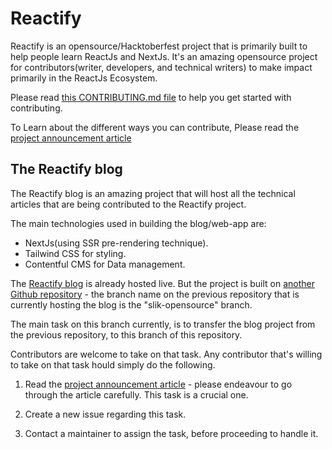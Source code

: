 # Reactify

Reactify is an opensource/Hacktoberfest project that is primarily built to help people learn ReactJs and NextJs. It's an amazing opensource project for contributors(writer, developers, and technical writers) to make impact primarily in the ReactJs Ecosystem.

Please read [this CONTRIBUTING.md file](https://github.com/Okpainmo/Reactify/blob/main/CONTRIBUTING.md) to help you get started with contributing.

To Learn about the different ways you can contribute, Please read the [project announcement article](https://zhacks.hashnode.dev/finish-celebrating-hacktoberfest-2022-by-contributing-to-reactify)

## The Reactify blog

The Reactify blog is an amazing project that will host all the technical articles that are being contributed to the Reactify project.

The main technologies used in building the blog/web-app are:

- NextJs(using SSR pre-rendering technique).
- Tailwind CSS for styling.
- Contentful CMS for Data management.

The [Reactify blog](https://reactify-blog.vercel.app) is already hosted live. But the project is built on [another Github repository](https://github.com/Okpainmo/slik) - the branch name on the previous repository that is currently hosting the blog is the "slik-opensource" branch.

The main task on this branch currently, is to transfer the blog project from the previous repository, to this branch of this repository.

Contributors are welcome to take on that task. Any contributor that's willing to take on that task hould simply do the following.

1. Read the [project announcement article](https://zhacks.hashnode.dev/finish-celebrating-hacktoberfest-2022-by-contributing-to-reactify) - please endeavour to go through the article carefully. This task is a crucial one.

2. Create a new issue regarding this task.

3. Contact a maintainer to assign the task, before proceeding to handle it.

